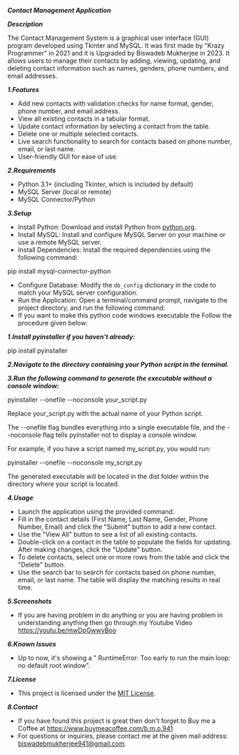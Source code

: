 **_Contact Management Application_**

**_Description_**

The Contact Management System is a graphical user interface (GUI) program developed using Tkinter and MySQL. It was first made by "Krazy Programmer" in 2021 and it is Upgraded by Biswadeb Mukherjee in 2023. It allows users to manage their contacts by adding, viewing, updating, and deleting contact information such as names, genders, phone numbers, and email addresses.


**_1.Features_**

- Add new contacts with validation checks for name format, gender, phone number, and email address.
- View all existing contacts in a tabular format.
- Update contact information by selecting a contact from the table.
- Delete one or multiple selected contacts.
- Live search functionality to search for contacts based on phone number, email, or last name.
- User-friendly GUI for ease of use.


**_2.Requirements_**

- Python 3.1+ (including Tkinter, which is included by default)
- MySQL Server (local or remote)
- MySQL Connector/Python


**_3.Setup_**

- Install Python: Download and install Python from [python.org](https://www.python.org/downloads/).
- Install MySQL: Install and configure MySQL Server on your machine or use a remote MySQL server.
- Install Dependencies: Install the required dependencies using the following command:

pip install mysql-connector-python

- Configure Database: Modify the `db_config` dictionary in the code to match your MySQL server configuration.
- Run the Application: Open a terminal/command prompt, navigate to the project directory, and run the following command: 
- If you want to make this python code windows executable the Follow the procedure given below:

**_1.Install pyinstaller if you haven't already:_**

pip install pyinstaller

**_2.Navigate to the directory containing your Python script in the terminal._**

**_3.Run the following command to generate the executable without a console window:_**

pyinstaller --onefile --noconsole your_script.py

Replace your_script.py with the actual name of your Python script.

The --onefile flag bundles everything into a single executable file, and the --noconsole flag tells pyinstaller not to display a console window.

For example, if you have a script named my_script.py, you would run:

pyinstaller --onefile --noconsole my_script.py

The generated executable will be located in the dist folder within the directory where your script is located.
 
**_4.Usage_**

- Launch the application using the provided command.
- Fill in the contact details (First Name, Last Name, Gender, Phone Number, Email) and click the "Submit" button to add a new contact.
- Use the "View All" button to see a list of all existing contacts.
- Double-click on a contact in the table to populate the fields for updating. After making changes, click the "Update" button.
- To delete contacts, select one or more rows from the table and click the "Delete" button.
- Use the search bar to search for contacts based on phone number, email, or last name. The table will display the matching results in real time.


**_5.Screenshots_**

- If you are having problem in do anything or you are having problem in understanding anything then go through my Youtube Video https://youtu.be/mwDpGwwvBoo

**_6.Known Issues_**

- Up to now, it's showing a " RuntimeError: Too early to run the main loop: no default root window".


**_7.License_**

- This project is licensed under the [MIT License](LICENSE).


**_8.Contact_**

- If you have found this project is great then don't forget to Buy me a Coffee at https://www.buymeacoffee.com/b.m.o.941
- For questions or inquiries, please contact me at the given mail address: biswadebmukherjee941@gmail.com.

